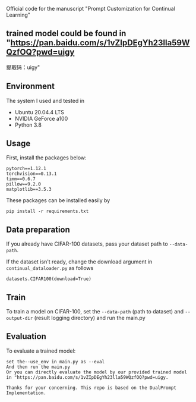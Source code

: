 Official code for the manuscript "Prompt Customization for Continual Learning"

## trained model could be found in "https://pan.baidu.com/s/1vZIpDEgYh23lla59WQzfOQ?pwd=uigy 
提取码：uigy"

## Environment
The system I used and tested in
- Ubuntu 20.04.4 LTS
- NVIDIA GeForce a100
- Python 3.8

## Usage
First, install the packages below:
```
pytorch==1.12.1
torchvision==0.13.1
timm==0.6.7
pillow==9.2.0
matplotlib==3.5.3
```
These packages can be installed easily by 
```
pip install -r requirements.txt
```

## Data preparation
If you already have CIFAR-100 datasets, pass your dataset path to  `--data-path`.

If the dataset isn't ready, change the download argument in `continual_dataloader.py` as follows
```
datasets.CIFAR100(download=True)
```

## Train
To train a model on CIFAR-100, set the `--data-path` (path to dataset) and `--output-dir` (result logging directory)  and run the main.py


## Evaluation
To evaluate a trained model:
```
set the--use_env in main.py as --eval
And then run the main.py
Or you can directly evaluate the model by our provided trained model in "https://pan.baidu.com/s/1vZIpDEgYh23lla59WQzfOQ?pwd=uigy.

Thanks for your concerning. This repo is based on the DualPrompt Implementation.
